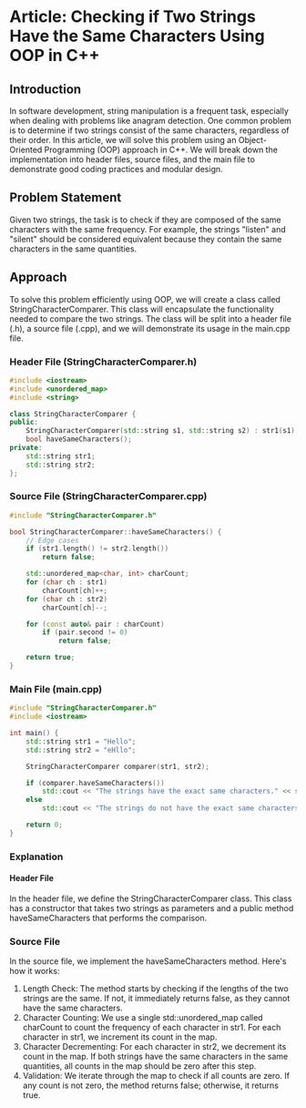# Article: Checking if Two Strings Have the Same Characters Using OOP in C++

## Introduction
In software development, string manipulation is a frequent task, especially when dealing with problems like anagram detection. One common problem is to determine if two strings consist of the same characters, regardless of their order. In this article, we will solve this problem using an Object-Oriented Programming (OOP) approach in C++. We will break down the implementation into header files, source files, and the main file to demonstrate good coding practices and modular design.

## Problem Statement
Given two strings, the task is to check if they are composed of the same characters with the same frequency. For example, the strings "listen" and "silent" should be considered equivalent because they contain the same characters in the same quantities.

## Approach
To solve this problem efficiently using OOP, we will create a class called StringCharacterComparer. This class will encapsulate the functionality needed to compare the two strings. The class will be split into a header file (.h), a source file (.cpp), and we will demonstrate its usage in the main.cpp file.

### Header File (StringCharacterComparer.h)
```cpp
#include <iostream>
#include <unordered_map>
#include <string>

class StringCharacterComparer {
public:
    StringCharacterComparer(std::string s1, std::string s2) : str1(s1), str2(s2) {}
    bool haveSameCharacters();
private:
    std::string str1;
    std::string str2;
};
```
### Source File (StringCharacterComparer.cpp)
```cpp
#include "StringCharacterComparer.h"

bool StringCharacterComparer::haveSameCharacters() {
    // Edge cases
    if (str1.length() != str2.length())
        return false;

    std::unordered_map<char, int> charCount;
    for (char ch : str1) 
        charCount[ch]++;
    for (char ch : str2)
        charCount[ch]--;

    for (const auto& pair : charCount) 
        if (pair.second != 0) 
            return false;

    return true;
}
```
### Main File (main.cpp)
```cpp
#include "StringCharacterComparer.h"
#include <iostream>

int main() {
    std::string str1 = "Hello";
    std::string str2 = "eHllo";

    StringCharacterComparer comparer(str1, str2);

    if (comparer.haveSameCharacters()) 
        std::cout << "The strings have the exact same characters." << std::endl;
    else 
        std::cout << "The strings do not have the exact same characters." << std::endl;

    return 0;
}
```

### Explanation
#### Header File
In the header file, we define the StringCharacterComparer class. This class has a constructor that takes two strings as parameters and a public method haveSameCharacters that performs the comparison.

### Source File
In the source file, we implement the haveSameCharacters method. Here's how it works:
1. Length Check: The method starts by checking if the lengths of the two strings are the same. If not, it immediately returns false, as they cannot have the same characters.
2. Character Counting: We use a single std::unordered_map called charCount to count the frequency of each character in str1. For each character in str1, we increment its count in the map.
3. Character Decrementing: For each character in str2, we decrement its count in the map. If both strings have the same characters in the same quantities, all counts in the map should be zero after this step.
4. Validation: We iterate through the map to check if all counts are zero. If any count is not zero, the method returns false; otherwise, it returns true.












